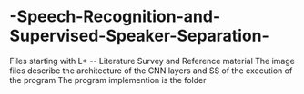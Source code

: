 # -Speech-Recognition-and-Supervised-Speaker-Separation-
Files starting with L* -- Literature Survey and Reference material
The image files describe the architecture of the CNN layers and SS of the execution of the program
The program implemention is the folder
